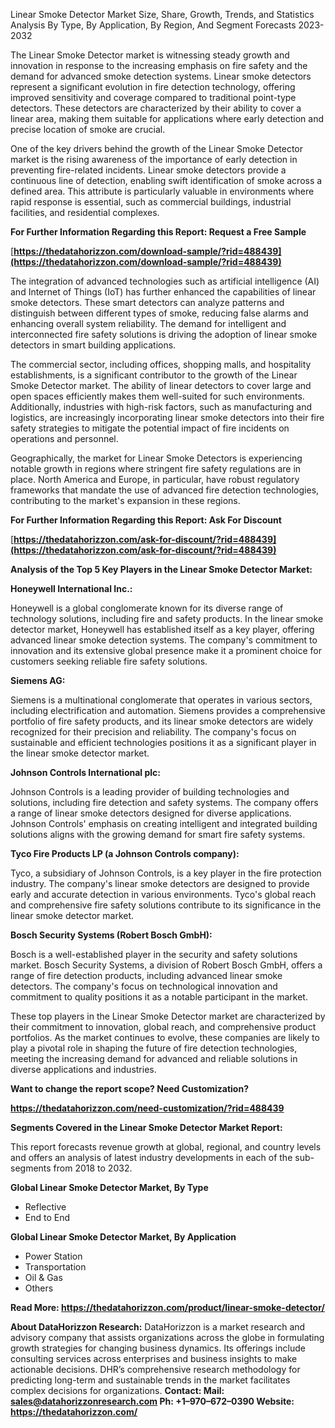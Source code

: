 ﻿Linear Smoke Detector Market Size, Share, Growth, Trends, and Statistics Analysis By Type, By Application, By Region, And Segment Forecasts 2023-2032

The Linear Smoke Detector market is witnessing steady growth and innovation in response to the increasing emphasis on fire safety and the demand for advanced smoke detection systems. Linear smoke detectors represent a significant evolution in fire detection technology, offering improved sensitivity and coverage compared to traditional point-type detectors. These detectors are characterized by their ability to cover a linear area, making them suitable for applications where early detection and precise location of smoke are crucial.

One of the key drivers behind the growth of the Linear Smoke Detector market is the rising awareness of the importance of early detection in preventing fire-related incidents. Linear smoke detectors provide a continuous line of detection, enabling swift identification of smoke across a defined area. This attribute is particularly valuable in environments where rapid response is essential, such as commercial buildings, industrial facilities, and residential complexes.

**For Further Information Regarding this Report: Request a Free Sample**

[**https://thedatahorizzon.com/download-sample/?rid=488439](https://thedatahorizzon.com/download-sample/?rid=488439)** 

The integration of advanced technologies such as artificial intelligence (AI) and Internet of Things (IoT) has further enhanced the capabilities of linear smoke detectors. These smart detectors can analyze patterns and distinguish between different types of smoke, reducing false alarms and enhancing overall system reliability. The demand for intelligent and interconnected fire safety solutions is driving the adoption of linear smoke detectors in smart building applications.

The commercial sector, including offices, shopping malls, and hospitality establishments, is a significant contributor to the growth of the Linear Smoke Detector market. The ability of linear detectors to cover large and open spaces efficiently makes them well-suited for such environments. Additionally, industries with high-risk factors, such as manufacturing and logistics, are increasingly incorporating linear smoke detectors into their fire safety strategies to mitigate the potential impact of fire incidents on operations and personnel.

Geographically, the market for Linear Smoke Detectors is experiencing notable growth in regions where stringent fire safety regulations are in place. North America and Europe, in particular, have robust regulatory frameworks that mandate the use of advanced fire detection technologies, contributing to the market's expansion in these regions.

**For Further Information Regarding this Report: Ask For Discount**

[**https://thedatahorizzon.com/ask-for-discount/?rid=488439](https://thedatahorizzon.com/ask-for-discount/?rid=488439)** 

**Analysis of the Top 5 Key Players in the Linear Smoke Detector Market:**

**Honeywell International Inc.:**

Honeywell is a global conglomerate known for its diverse range of technology solutions, including fire and safety products. In the linear smoke detector market, Honeywell has established itself as a key player, offering advanced linear smoke detection systems. The company's commitment to innovation and its extensive global presence make it a prominent choice for customers seeking reliable fire safety solutions.

**Siemens AG:**

Siemens is a multinational conglomerate that operates in various sectors, including electrification and automation. Siemens provides a comprehensive portfolio of fire safety products, and its linear smoke detectors are widely recognized for their precision and reliability. The company's focus on sustainable and efficient technologies positions it as a significant player in the linear smoke detector market.

**Johnson Controls International plc:**

Johnson Controls is a leading provider of building technologies and solutions, including fire detection and safety systems. The company offers a range of linear smoke detectors designed for diverse applications. Johnson Controls' emphasis on creating intelligent and integrated building solutions aligns with the growing demand for smart fire safety systems.

**Tyco Fire Products LP (a Johnson Controls company):**

Tyco, a subsidiary of Johnson Controls, is a key player in the fire protection industry. The company's linear smoke detectors are designed to provide early and accurate detection in various environments. Tyco's global reach and comprehensive fire safety solutions contribute to its significance in the linear smoke detector market.

**Bosch Security Systems (Robert Bosch GmbH):**

Bosch is a well-established player in the security and safety solutions market. Bosch Security Systems, a division of Robert Bosch GmbH, offers a range of fire detection products, including advanced linear smoke detectors. The company's focus on technological innovation and commitment to quality positions it as a notable participant in the market.

These top players in the Linear Smoke Detector market are characterized by their commitment to innovation, global reach, and comprehensive product portfolios. As the market continues to evolve, these companies are likely to play a pivotal role in shaping the future of fire detection technologies, meeting the increasing demand for advanced and reliable solutions in diverse applications and industries.

**Want to change the report scope? Need Customization?**

**https://thedatahorizzon.com/need-customization/?rid=488439**

**Segments Covered in the Linear Smoke Detector Market Report:**

This report forecasts revenue growth at global, regional, and country levels and offers an analysis of latest industry developments in each of the sub-segments from 2018 to 2032.

**Global Linear Smoke Detector Market, By Type**

- Reflective
- End to End

**Global Linear Smoke Detector Market, By Application**

- Power Station
- Transportation
- Oil & Gas
- Others

**Read More: <https://thedatahorizzon.com/product/linear-smoke-detector/>** 

**About DataHorizzon Research:**DataHorizzon is a market research and advisory company that assists organizations across the globe in formulating growth strategies for changing business dynamics. Its offerings include consulting services across enterprises and business insights to make actionable decisions. DHR’s comprehensive research methodology for predicting long-term and sustainable trends in the market facilitates complex decisions for organizations.**Contact:Mail: <sales@datahorizzonresearch.com> Ph: +1–970–672–0390Website: <https://thedatahorizzon.com/>** 
